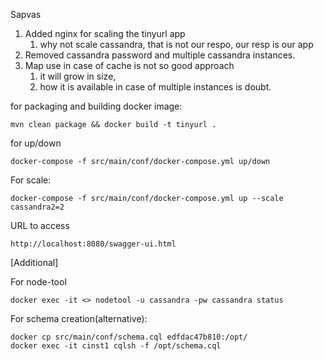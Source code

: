 Sapvas

1. Added nginx for scaling the tinyurl app
   1. why not scale cassandra, that is not our respo, our resp is our app
1. Removed cassandra password and multiple cassandra instances.
1. Map use in case of cache is not so good approach 
    1. it will grow in size, 
    2. how it is available in case of multiple instances is doubt.
    

for packaging and building docker image:

```mvn clean package && docker build -t tinyurl .```

for up/down

```docker-compose -f src/main/conf/docker-compose.yml up/down```

For scale:

```docker-compose -f src/main/conf/docker-compose.yml up --scale cassandra2=2```

URL to access

```http://localhost:8080/swagger-ui.html```

[Additional]

For node-tool

```docker exec -it <> nodetool -u cassandra -pw cassandra status```

For schema creation(alternative):

```
docker cp src/main/conf/schema.cql edfdac47b810:/opt/
docker exec -it cinst1 cqlsh -f /opt/schema.cql
```


